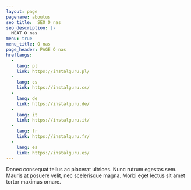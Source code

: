 ```yaml
---
layout: page
pagename: aboutus
seo_title:  SEO O nas
seo_description: |-
  MEAT O nas
menu: true
menu_title: O nas
page_header: PAGE O nas
hreflangs:
  -
    lang: pl
    link: https://instalguru.pl/
  -
    lang: cs
    link: https://instalguru.cs/
  -
    lang: de
    link: https://instalguru.de/
  -
    lang: it
    link: https://instalguru.it/
  -
    lang: fr
    link: https://instalguru.fr/
  -
    lang: es
    link: https://instalguru.es/
---
```

Donec consequat tellus ac placerat ultrices. Nunc rutrum egestas sem. Mauris at posuere velit, nec scelerisque magna. Morbi eget lectus sit amet tortor maximus ornare.